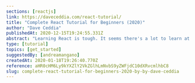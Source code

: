 ```yaml
---
sections: [reactjs]
link: https://daveceddia.com/react-tutorial/
title: "Complete React Tutorial for Beginners (2020)"
author: "Dave Ceddia"
publishedAt: 2020-12-15T19:24:55.331Z
abstract: "Learning React is tough. It seems there's a lot to learn at once. You might even think that 'learning React' means that you have to also learn about Redux, Webpack, React Router, CSS in JS, and a pile of other stuff. This article is designed for total beginners to React, as well as folks who've tried to learn in the past but have had a tough time. I think I can help you figure this out.  Here's what we'll cover: What React is and why it's worth learning, How to get something on the page with components and JSX, Passing data to components with props, Making things interactive with state and hooks, Calling an API with useEffect Deploying a standalone React app."
type: [tutorial]
topics: [get_started]
suggestedBy: [andreamangano]
createdAt: 2020-01-18T19:26:40.770Z
reference: aHR0cHM6Ly9kYXZlY2VkZGlhLmNvbS9yZWFjdC10dXRvcmlhbC8
slug: complete-react-tutorial-for-beginners-2020-by-by-dave-ceddia
---
```

